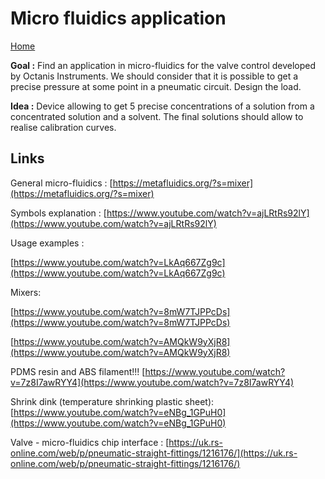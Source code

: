 # Micro fluidics application

[Home](../../README.md)

__Goal :__ Find an application in micro-fluidics for the valve control developed by Octanis Instruments. We should consider that it is possible to get a precise pressure at some point in a pneumatic circuit. Design the load.

__Idea :__ Device allowing to get 5 precise concentrations of a solution from a concentrated solution and a solvent. The final solutions should allow to realise calibration curves.

## Links

General micro-fluidics : [https://metafluidics.org/?s=mixer](https://metafluidics.org/?s=mixer)

Symbols explanation : [https://www.youtube.com/watch?v=ajLRtRs92lY](https://www.youtube.com/watch?v=ajLRtRs92lY)

Usage examples : 

[https://www.youtube.com/watch?v=LkAq667Zg9c](https://www.youtube.com/watch?v=LkAq667Zg9c)

Mixers:

[https://www.youtube.com/watch?v=8mW7TJPPcDs](https://www.youtube.com/watch?v=8mW7TJPPcDs)

[https://www.youtube.com/watch?v=AMQkW9yXjR8](https://www.youtube.com/watch?v=AMQkW9yXjR8)

PDMS resin and ABS filament!!!
[https://www.youtube.com/watch?v=7z8I7awRYY4](https://www.youtube.com/watch?v=7z8I7awRYY4)

Shrink dink (temperature shrinking plastic sheet):
[https://www.youtube.com/watch?v=eNBg_1GPuH0](https://www.youtube.com/watch?v=eNBg_1GPuH0)

Valve - micro-fluidics chip interface : [https://uk.rs-online.com/web/p/pneumatic-straight-fittings/1216176/](https://uk.rs-online.com/web/p/pneumatic-straight-fittings/1216176/)